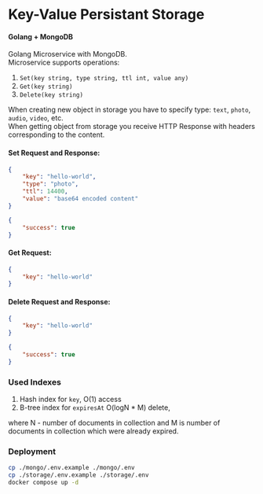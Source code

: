 # Key-Value Persistant Storage
#### Golang + MongoDB

Golang Microservice with MongoDB. \
Microservice supports operations:
1. ```Set(key string, type string, ttl int, value any)```
2. ```Get(key string)```
3. ```Delete(key string)```

When creating new object in storage you have to specify type: 
```text```, ```photo```, ```audio```, ```video```, etc. \
When getting object from storage you receive HTTP Response 
with headers corresponding to the content. 

#### Set Request and Response:
```json
{
    "key": "hello-world",
    "type": "photo",
    "ttl": 14400,
    "value": "base64 encoded content"
}
```
```json
{
    "success": true
}
```

#### Get Request:
```json
{
    "key": "hello-world"
}
```

#### Delete Request and Response:
```json
{
    "key": "hello-world"
}
```
```json
{
    "success": true
}
```

### Used Indexes
1. Hash index for ```key```, O(1) access
2. B-tree index for ```expiresAt``` O(logN * M) delete,

where N - number of documents in collection and M is number of documents
in collection which were already expired.


### Deployment
```bash
cp ./mongo/.env.example ./mongo/.env
cp ./storage/.env.example ./storage/.env
docker compose up -d
```